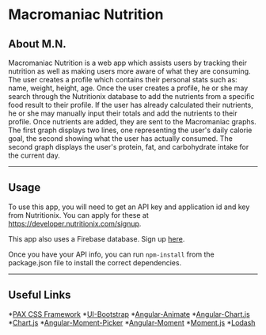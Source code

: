 # Macromaniac Nutrition



## About M.N.
Macromaniac Nutrition is a web app which assists users by tracking their nutrition as well as making users more aware of what they are consuming. The user creates a profile which contains their personal stats such as: name, weight, height, age. Once the user creates a profile, he or she may search through the Nutritionix database to add the nutrients from a specific food result to their profile. If the user has already calculated their nutrients, he or she may manually input their totals and add the nutrients to their profile. Once nutrients are added, they are sent to the Macromaniac graphs. The first graph displays two lines, one representing the user's daily calorie goal, the second showing what the user has actually consumed. The second graph displays the user's protein, fat, and carbohydrate intake for the current day. 

***

## Usage

To use this app, you will need to get an API key and application id and key from Nutritionix. You can apply for these at https://developer.nutritionix.com/signup.

This app also uses a Firebase database. Sign up [here](https://firebase.google.com).

Once you have your API info, you can run ```npm-install``` from the package.json file to install the correct dependencies.

***

## Useful Links

*[PAX CSS Framework](http://docs.paxagency.com/css/)
*[UI-Bootstrap](https://angular-ui.github.io/bootstrap/)
*[Angular-Animate](https://www.npmjs.com/package/angular-animate)
*[Angular-Chart.js](http://jtblin.github.io/angular-chart.js/)
*[Chart.js](http://www.chartjs.org/docs/latest/)
*[Angular-Moment-Picker](https://github.com/indrimuska/angular-moment-picker)
*[Angular-Moment](https://github.com/urish/angular-moment)
*[Moment.js](https://momentjs.com/)
*[Lodash](https://lodash.com/)




